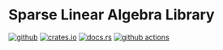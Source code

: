 # Sparse Linear Algebra Library

[<img alt="github" src="https://img.shields.io/badge/github-lokyhark/spalinalg-2e2459?style=for-the-badge&logo=github">](https://github.com/lokyhark/spalinalg)
[<img alt="crates.io" src="https://img.shields.io/crates/v/spalinalg.svg?style=for-the-badge&color=ffc832&logo=rust">](https://crates.io/crates/spalinalg)
[<img alt="docs.rs" src="https://img.shields.io/badge/docs.rs-spalinalg-a72145?style=for-the-badge&logo=docs.rs">](https://docs.rs/spalinalg)
[<img alt="github actions" src="https://img.shields.io/github/actions/workflow/status/nkl-org/nkl/default.yaml?branch=default&color=0b7261&label=Actions&logo=GitHub%20Actions&logoColor=white&style=for-the-badge">](https://github.com/lokyhark/spalinalg/actions/workflows/default.yaml)
